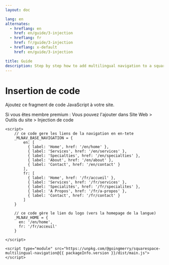 ```yaml
---
layout: doc

lang: en
alternates:
  - hreflang: en
    href: en/guide/3-injection
  - hreflang: fr
    href: fr/guide/3-injection
  - hreflang: x-default
    href: en/guide/3-injection

title: Guide
description: Step by step how to add multilingual navigation to a squarespace website
---
```


<script setup>
import packageInfo from '../../../../package.json';
</script>

# Insertion de code

Ajoutez ce fragment de code JavaScript à votre site.

Si vous êtes membre premium :
Vous pouvez l'ajouter dans Site Web > Outils du site > Injection de code


```html-vue
<script>
    // ce code gere les liens de la navigation en en-tete
    _MLNAV_BASE_NAVIGATION = {
        en: [
          { label: 'Home', href: '/en/home' },
          { label: 'Services', href: '/en/services' },
          { label: 'Specialties', href: '/en/specialties' },
          { label: 'About', href: '/en/about' },
          { label: 'Contact', href: '/en/contact' }
        ],
        fr: [
          { label: 'Home', href: '/fr/accueil' },
          { label: 'Services', href: '/fr/services' },
          { label: 'Specialités', href: '/fr/specialites' },
          { label: 'A Propos', href: '/fr/a-propos' },
          { label: 'Contact', href: '/fr/contact' }
        ]
    }

    // ce code gère le lien du logo (vers la homepage de la langue)
    _MLNAV_HOME = {
      en: '/en/home',
      fr: '/fr/acceuil'
    }

</script>

<script type="module" src="https://unpkg.com/@goingmerry/squarespace-multilingual-navigation@{{ packageInfo.version }}/dist/main.js"></script>
```

